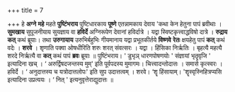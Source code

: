 +++
title = 7

+++
हे **अग्ने** **महे** महते **पुष्टिंभराय** पुष्टिधारकाय **पूष्णे** एतन्नामकाय देवाय 'कथा केन हेतुना पापं ब्रवीथाः । **सुमखाय** सुपूजनीयाय सुयज्ञाय वा **हविर्दे** अग्निरूपेण देवानां हविर्दात्रे  । यद्वा स्विष्टकृत्त्वाद्धविषो दात्रे । **रुद्राय** **कत्** कथं ब्रूयाः। तथा **उरुगायाय** उरुभिर्बहुभिः गीयमानाय यद्वा प्रभूतकीर्तये **विष्णवे** **रेतः** क्षयहेतु पापं **कत्** कथं वदेः । **शरवे** । शृणाति पक्वा ओषधीरिति शरुः शरत् संवत्सरः । यद्वा । हिंसिका निर्ऋतिः । बृहत्यै महत्यै शरदे निर्ऋत्यै वा **कत्** कथं पापं **ब्रवः** ब्रूयाः ॥ पुष्टिंभराय। ' डुभृञ् धारणपोषणयोः ' संज्ञायां भृतॄवृजि ' इत्यादिना खच् ।  ‘ अरुर्द्विषदजन्तस्य मुम्' इति पूर्वपदस्य मुमागमः। चित्त्वादन्तोदात्तः । समासे कृत्स्वरः । हविर्दे ।  ‘ अनुदात्तस्य च यत्रोदात्तलोपः' इति सुप उदात्तत्वम् । शरवे। ‘शॄ हिंसायाम्। 'शॄस्वृस्निहित्रप्यसि इत्यादिना उप्रत्ययः ।  ‘ नित् ' इत्यनुवृत्तेराद्युदात्तः ॥